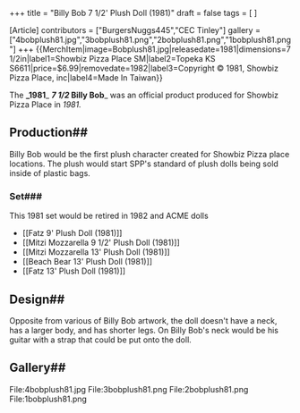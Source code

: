 +++
title = "Billy Bob 7 1/2' Plush Doll (1981)"
draft = false
tags = [ ]

[Article]
contributors = ["BurgersNuggs445","CEC Tinley"]
gallery = ["4bobplush81.jpg","3bobplush81.png","2bobplush81.png","1bobplush81.png"]
+++
{{MerchItem|image=Bobplush81.jpg|releasedate=1981|dimensions=7 1/2in|label1=Showbiz Pizza Place SM|label2=Topeka KS 
S6611|price=$6.99|removedate=1982|label3=Copyright © 1981, Showbiz Pizza Place, inc|label4=Made In
Taiwan}}

The **_1981**_ **_7 1/2<nowiki>_</nowiki> Billy Bob**_ was an official product produced for Showbiz Pizza Place in _1981._

## Production## 
Billy Bob would be the first plush character created for Showbiz Pizza place locations. The plush would start SPP's standard of plush dolls being sold inside of plastic bags. 
### Set### 
This 1981 set would be retired in 1982 and ACME dolls

* [[Fatz 9' Plush Doll (1981)]]
* [[Mitzi Mozzarella 9 1/2' Plush Doll (1981)]]
* [[Mitzi Mozzarella 13' Plush Doll (1981)]]
* [[Beach Bear 13' Plush Doll (1981)]]
* [[Fatz 13' Plush Doll (1981)]]

## Design## 
Opposite from various of Billy Bob artwork, the doll doesn't have a neck, has a larger body, and has shorter legs. On Billy Bob's neck would be his guitar with a strap that could be put onto the doll.

## Gallery## 
<gallery>
File:4bobplush81.jpg
File:3bobplush81.png
File:2bobplush81.png
File:1bobplush81.png
</gallery>